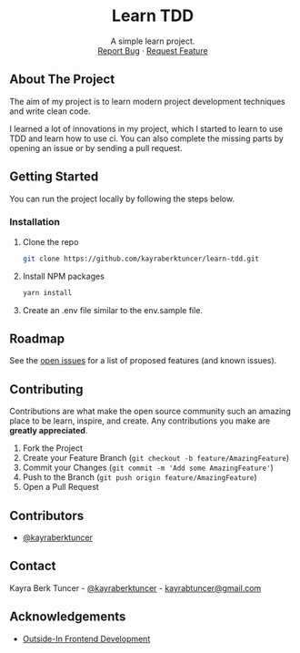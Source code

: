 <!-- PROJECT LOGO -->
<p align="center">
  <h1 align="center">Learn TDD</h1>
  <p align="center">
    A simple learn project.
    <br />
    <a href="https://github.com/kayraberktuncer/learn-tdd/issues">Report Bug</a>
    ·
    <a href="https://github.com/kayraberktuncer/learn-tdd/issues">Request Feature</a>
  </p>
</p>

<!-- ABOUT THE PROJECT -->
## About The Project

The aim of my project is to learn modern project development techniques and write clean code.

I learned a lot of innovations in my project, which I started to learn to use TDD and learn how to use ci. You can also complete the missing parts by opening an issue or by sending a pull request.

<!-- GETTING STARTED -->
## Getting Started

You can run the project locally by following the steps below.

### Installation

1. Clone the repo
   ```sh
   git clone https://github.com/kayraberktuncer/learn-tdd.git
   ```
2. Install NPM packages
   ```sh
   yarn install
   ```
3. Create an .env file similar to the env.sample file.

<!-- ROADMAP -->
## Roadmap

See the [open issues](https://github.com/kayraberktuncer/learn-tdd/issues) for a list of proposed features (and known issues).

<!-- CONTRIBUTING -->
## Contributing

Contributions are what make the open source community such an amazing place to be learn, inspire, and create. Any contributions you make are **greatly appreciated**.

1. Fork the Project
2. Create your Feature Branch (`git checkout -b feature/AmazingFeature`)
3. Commit your Changes (`git commit -m 'Add some AmazingFeature'`)
4. Push to the Branch (`git push origin feature/AmazingFeature`)
5. Open a Pull Request

## Contributors

- [@kayraberktuncer](https://github.com/kayraberktuncer)

<!-- CONTACT -->
## Contact

Kayra Berk Tuncer - [@kayraberktuncer](https://twitter.com/kayraberktuncer) - [kayrabtuncer@gmail.com](mailto://kayrabtuncer@gmail.com)

<!-- ACKNOWLEDGEMENTS -->
## Acknowledgements
* [Outside-In Frontend Development](https://outsidein.dev/)